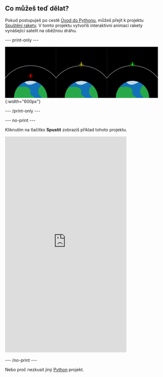 ## Co můžeš teď dělat?

Pokud postupuješ po cestě [Úvod do Pythonu](https://projects.raspberrypi.org/en/raspberrypi/python-intro), můžeš přejít k projektu [Spuštění rakety](https://projects.raspberrypi.org/en/projects/rocket-launch). V tomto projektu vytvoříš interaktivní animaci rakety vynášející satelit na oběžnou dráhu.

\--- print-only ---

![Rocket launch project.](images/showcase_rocket.png){:width="600px"}

\--- /print-only ---

\--- no-print ---

Kliknutím na tlačítko **Spustit** zobrazíš příklad tohoto projektu.

<iframe src="https://editor.raspberrypi.org/en/embed/viewer/rocket-launch-example" width="400" height="710" frameborder="0" marginwidth="0" marginheight="0" allowfullscreen>
</iframe>

\--- /no-print ---

Nebo proč nezkusit jiný [Python](https://projects.raspberrypi.org/cs-CZ/projects?software%5B%5D=python) projekt.

